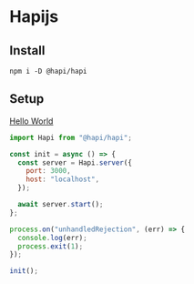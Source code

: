 # Hapijs

## Install

```
npm i -D @hapi/hapi
```

## Setup

[Hello World](https://hapi.dev/tutorials/?lang=en_US)

```js
import Hapi from "@hapi/hapi";

const init = async () => {
  const server = Hapi.server({
    port: 3000,
    host: "localhost",
  });

  await server.start();
};

process.on("unhandledRejection", (err) => {
  console.log(err);
  process.exit(1);
});

init();
```
